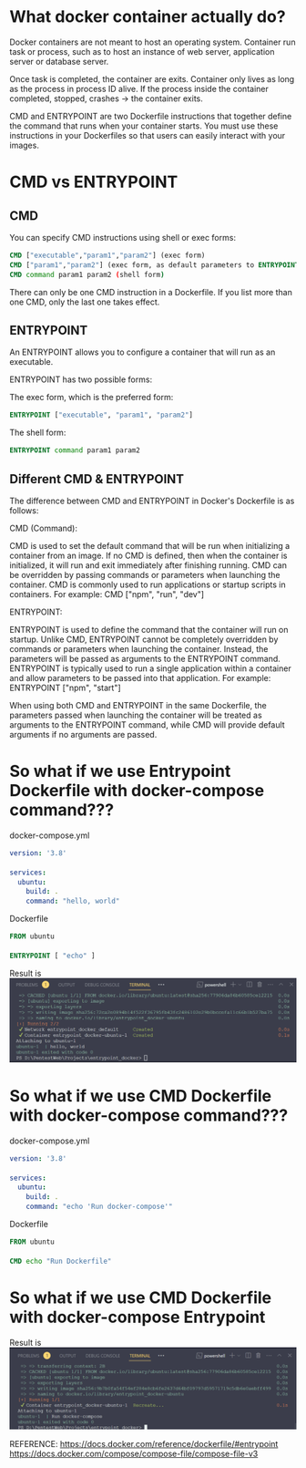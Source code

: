 # What docker container actually do?
Docker containers are not meant to host an operating system. Container run task or process, such as to host an instance of web server, application server or database server.

Once task is completed, the container are exits. Container only lives as long as the process in process ID alive. If the process inside the container completed, stopped, crashes -> the container exits.

CMD and ENTRYPOINT are two Dockerfile instructions that together define the command that runs when your container starts. You must use these instructions in your Dockerfiles so that users can easily interact with your images.

# CMD vs ENTRYPOINT

## CMD
You can specify CMD instructions using shell or exec forms:

```dockerfile
CMD ["executable","param1","param2"] (exec form)
CMD ["param1","param2"] (exec form, as default parameters to ENTRYPOINT)
CMD command param1 param2 (shell form)
```

There can only be one CMD instruction in a Dockerfile. If you list more than one CMD, only the last one takes effect.

## ENTRYPOINT
An ENTRYPOINT allows you to configure a container that will run as an executable.

ENTRYPOINT has two possible forms:

The exec form, which is the preferred form:
```dockerfile
ENTRYPOINT ["executable", "param1", "param2"]
```
The shell form:
```dockerfile
ENTRYPOINT command param1 param2
```
## Different CMD & ENTRYPOINT
The difference between CMD and ENTRYPOINT in Docker's Dockerfile is as follows:

CMD (Command):

CMD is used to set the default command that will be run when initializing a container from an image.
If no CMD is defined, then when the container is initialized, it will run and exit immediately after finishing running.
CMD can be overridden by passing commands or parameters when launching the container.
CMD is commonly used to run applications or startup scripts in containers.
For example: CMD ["npm", "run", "dev"]

ENTRYPOINT:

ENTRYPOINT is used to define the command that the container will run on startup.
Unlike CMD, ENTRYPOINT cannot be completely overridden by commands or parameters when launching the container. Instead, the parameters will be passed as arguments to the ENTRYPOINT command.
ENTRYPOINT is typically used to run a single application within a container and allow parameters to be passed into that application.
For example: ENTRYPOINT ["npm", "start"]

When using both CMD and ENTRYPOINT in the same Dockerfile, the parameters passed when launching the container will be treated as arguments to the ENTRYPOINT command, while CMD will provide default arguments if no arguments are passed.

# So what if we use Entrypoint Dockerfile with docker-compose command???
docker-compose.yml
```yml
version: '3.8'

services:
  ubuntu:
    build: .
    command: "hello, world"
```
Dockerfile
```Dockerfile
FROM ubuntu

ENTRYPOINT [ "echo" ]
```
Result is ![alt text](image-1.png)

# So what if we use CMD Dockerfile with docker-compose command???
docker-compose.yml
```yml
version: '3.8'

services:
  ubuntu:
    build: .
    command: "echo 'Run docker-compose'"
```
Dockerfile
```Dockerfile
FROM ubuntu

CMD echo "Run Dockerfile"
```

# So what if we use CMD Dockerfile with docker-compose Entrypoint
Result is ![alt text](image-2.png)

REFERENCE: 
https://docs.docker.com/reference/dockerfile/#entrypoint
https://docs.docker.com/compose/compose-file/compose-file-v3